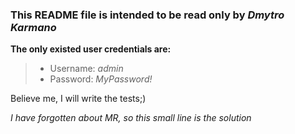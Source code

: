 ### This README file is intended to be read only by *Dmytro Karmano*

**The only existed user credentials are:**
> - Username: *admin*
> - Password: *MyPassword!*

Believe me, I will write the tests;)

*I have forgotten about MR, so this small line is the solution*